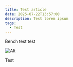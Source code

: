 ```yaml
---
title: Test article
date: 2025-07-22T13:57:00
description: Test lorem ipsum
tags:
  - Test
---
```

Bench test test 

![Alt](/uploads/IMG_3652.jpeg "Title")

Test
